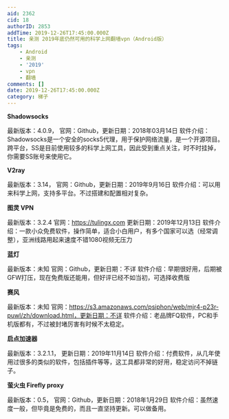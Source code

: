 ```yaml
---
aid: 2362
cid: 18
authorID: 2853
addTime: 2019-12-26T17:45:00.000Z
title: 亲测 2019年底仍然可用的科学上网翻墙vpn（Android版）
tags:
    - Android
    - 亲测
    - '2019'
    - vpn
    - 翻墙
comments: []
date: 2019-12-26T17:45:00.000Z
category: 梯子
---
```


**Shadowsocks** 

最新版本：4.0.9， 官网：Github，更新日期：2018年03月14日 软件介绍：Shadowsocks是一个安全的socks5代理，用于保护网络流量，是一个开源项目。跨平台，SS是目前使用较多的科学上网工具，因此受到重点关注，时不时挂掉，你需要SS账号来使用它。

**V2ray**

最新版本：3.14， 官网：Github，更新日期：2019年9月16日 软件介绍：可以用来科学上网，支持多平台。不过搭建和配置相对复杂。

**图灵 VPN**

最新版本：3.2.4 官网：https://tulingx.com 更新日期：2019年12月13日 软件介绍：一款小众免费软件，操作简单，适合小白用户，有多个国家可以选（经常调整），亚洲线路用起来速度不错1080视频无压力

**蓝灯**

最新版本：未知 官网：Github，更新日期：不详 软件介绍：早期很好用，后期被GFW打压，现在免费版还能用，但好评已经不如当初，可选择收费版

**赛风**

最新版本：未知 官网：https://s3.amazonaws.com/psiphon/web/mjr4-p23r-puwl/zh/download.html，更新日期：不详 软件介绍：老品牌FQ软件，PC和手机版都有，不过被封堵厉害有时候不太稳定。

**启点加速器**

最新版本：3.2.1.1， 更新日期：2019年11月14日 软件介绍：付费软件，从几年使用过很多的类似的软件，包括插件等等，这工具都非常的好用，稳定访问不掉链子。

**萤火虫 Firefly proxy**

最新版本：0.5， 官网：Github，更新日期：2018年1月29日 软件介绍：虽然速度一般，但毕竟是免费的，而且一直坚持更新。可以做备用。
